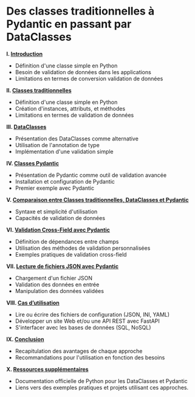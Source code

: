# Des classes traditionnelles à Pydantic en passant par DataClasses

**I. [Introduction](01-intro.md)**

- Définition d'une classe simple en Python
- Besoin de validation de données dans les applications
- Limitations en termes de conversion validation de données

**II. [Classes traditionnelles](02-traditional-classes.md)**

- Définition d'une classe simple en Python
- Création d'instances, attributs, et méthodes
- Limitations en termes de validation de données

**III. [DataClasses](03-dataclasses.md)**

- Présentation des DataClasses comme alternative
- Utilisation de l'annotation de type
- Implémentation d'une validation simple

**IV. [Classes Pydantic](04-pydantic-classes.md)**

- Présentation de Pydantic comme outil de validation avancée
- Installation et configuration de Pydantic
- Premier exemple avec Pydantic

**V. [Comparaison entre Classes traditionnelles, DataClasses et Pydantic](05-comparison.md)**

- Syntaxe et simplicité d'utilisation
- Capacités de validation de données

**VI. [Validation Cross-Field avec Pydantic](06-cross-field-validation.md)**

- Définition de dépendances entre champs
- Utilisation des méthodes de validation personnalisées
- Exemples pratiques de validation cross-field

**VII. [Lecture de fichiers JSON avec Pydantic](07-json-reading.md)**

- Chargement d'un fichier JSON
- Validation des données en entrée
- Manipulation des données validées

**VIII. [Cas d’utilisation](08-use-cases.md)**

- Lire ou écrire des fichiers de configuration (JSON, INI, YAML)
- Développer un site Web et/ou une API REST avec FastAPI
- S'interfacer avec les bases de données (SQL, NoSQL)

**IX. [Conclusion](09-conclusion.md)**

- Recapitulation des avantages de chaque approche
- Recommandations pour l'utilisation en fonction des besoins

**X. [Ressources supplémentaires](10-more-resources.md)**

- Documentation officielle de Python pour les DataClasses et Pydantic
- Liens vers des exemples pratiques et projets utilisant ces approches.

